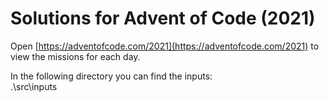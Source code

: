 # Solutions for Advent of Code (2021)

Open [https://adventofcode.com/2021](https://adventofcode.com/2021) to view the missions for each day.

In the following directory you can find the inputs:\
.\src\inputs
